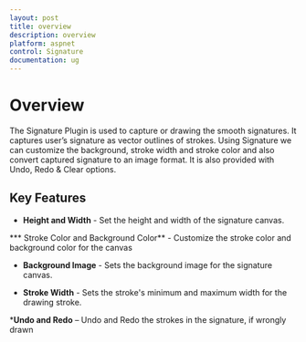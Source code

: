 ```yaml
---
layout: post
title: overview
description: overview
platform: aspnet
control: Signature
documentation: ug
---
```


# Overview

The Signature Plugin is used to capture or drawing the smooth signatures. It captures user’s signature as vector outlines of strokes. Using Signature we can customize the background, stroke width and stroke color and also convert captured signature to an image format. It is also provided with Undo, Redo & Clear options.

## Key Features

* **Height and Width** - Set the height and width of the signature canvas.

*** Stroke Color and Background Color** - Customize the stroke color and background color for the canvas

* **Background Image** - Sets the background image for the signature canvas.

* **Stroke Width** - Sets the stroke's minimum and maximum width for the drawing stroke.

***Undo and Redo** – Undo and Redo the strokes in the signature, if wrongly drawn



